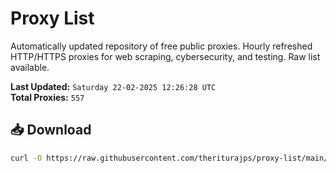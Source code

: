 # Proxy List

Automatically updated repository of free public proxies. Hourly refreshed HTTP/HTTPS proxies for web scraping, cybersecurity, and testing. Raw list available.

**Last Updated:** `Saturday 22-02-2025 12:26:28 UTC`  
**Total Proxies:** `557`

## 📥 Download
```bash
curl -O https://raw.githubusercontent.com/theriturajps/proxy-list/main/proxies.txt
